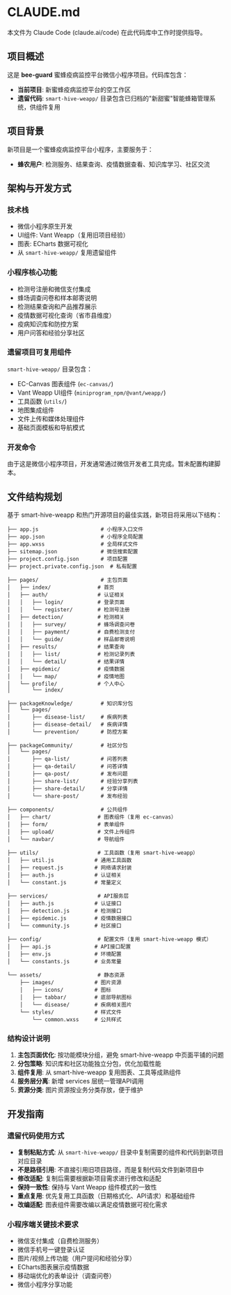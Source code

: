 # CLAUDE.md

本文件为 Claude Code (claude.ai/code) 在此代码库中工作时提供指导。

## 项目概述

这是 **bee-guard** 蜜蜂疫病监控平台微信小程序项目。代码库包含：

- **当前项目**: 新蜜蜂疫病监控平台的空工作区
- **遗留代码**: `smart-hive-weapp/` 目录包含已归档的"新甜蜜"智能蜂箱管理系统，供组件复用

## 项目背景

新项目是一个蜜蜂疫病监控平台小程序，主要服务于：
- **蜂农用户**: 检测服务、结果查询、疫情数据查看、知识库学习、社区交流

## 架构与开发方式

### 技术栈
- 微信小程序原生开发
- UI组件: Vant Weapp（复用旧项目经验）
- 图表: ECharts 数据可视化
- 从 `smart-hive-weapp/` 复用遗留组件

### 小程序核心功能
- 检测号注册和微信支付集成
- 蜂场调查问卷和样本邮寄说明
- 检测结果查询和产品推荐展示
- 疫情数据可视化查询（省市县维度）
- 疫病知识库和防控方案
- 用户问答和经验分享社区

### 遗留项目可复用组件
`smart-hive-weapp/` 目录包含：
- EC-Canvas 图表组件 (`ec-canvas/`)
- Vant Weapp UI组件 (`miniprogram_npm/@vant/weapp/`)
- 工具函数 (`utils/`)
- 地图集成组件
- 文件上传和媒体处理组件
- 基础页面模板和导航模式

### 开发命令
由于这是微信小程序项目，开发通常通过微信开发者工具完成。暂未配置构建脚本。

## 文件结构规划

基于 smart-hive-weapp 和热门开源项目的最佳实践，新项目将采用以下结构：

```
├── app.js                    # 小程序入口文件
├── app.json                  # 小程序全局配置
├── app.wxss                  # 全局样式文件
├── sitemap.json              # 微信搜索配置
├── project.config.json       # 项目配置
├── project.private.config.json  # 私有配置

├── pages/                    # 主包页面
│   ├── index/               # 首页
│   ├── auth/                # 认证相关
│   │   ├── login/           # 登录页面
│   │   └── register/        # 检测号注册
│   ├── detection/           # 检测相关
│   │   ├── survey/          # 蜂场调查问卷
│   │   ├── payment/         # 自费检测支付
│   │   └── guide/           # 样品邮寄说明
│   ├── results/             # 结果查询
│   │   ├── list/            # 检测记录列表
│   │   └── detail/          # 结果详情
│   ├── epidemic/            # 疫情数据
│   │   └── map/             # 疫情地图
│   └── profile/             # 个人中心
│       └── index/

├── packageKnowledge/         # 知识库分包
│   └── pages/
│       ├── disease-list/     # 疾病列表
│       ├── disease-detail/   # 疾病详情
│       └── prevention/       # 防控方案

├── packageCommunity/         # 社区分包
│   └── pages/
│       ├── qa-list/          # 问答列表
│       ├── qa-detail/        # 问答详情
│       ├── qa-post/          # 发布问题
│       ├── share-list/       # 经验分享列表
│       ├── share-detail/     # 分享详情
│       └── share-post/       # 发布经验

├── components/               # 公共组件
│   ├── chart/               # 图表组件（复用 ec-canvas）
│   ├── form/                # 表单组件
│   ├── upload/              # 文件上传组件
│   └── navbar/              # 导航组件

├── utils/                   # 工具函数（复用 smart-hive-weapp）
│   ├── util.js             # 通用工具函数
│   ├── request.js          # 网络请求封装
│   ├── auth.js             # 认证相关
│   └── constant.js         # 常量定义

├── services/                # API服务层
│   ├── auth.js             # 认证接口
│   ├── detection.js        # 检测接口
│   ├── epidemic.js         # 疫情数据接口
│   └── community.js        # 社区接口

├── config/                  # 配置文件（复用 smart-hive-weapp 模式）
│   ├── api.js              # API接口配置
│   ├── env.js              # 环境配置
│   └── constants.js        # 业务常量

└── assets/                  # 静态资源
    ├── images/             # 图片资源
    │   ├── icons/          # 图标
    │   ├── tabbar/         # 底部导航图标
    │   └── disease/        # 疾病相关图片
    └── styles/             # 样式文件
        └── common.wxss     # 公共样式
```

### 结构设计说明

1. **主包页面优化**: 按功能模块分组，避免 smart-hive-weapp 中页面平铺的问题
2. **分包策略**: 知识库和社区功能独立分包，优化加载性能
3. **组件复用**: 从 smart-hive-weapp 复用图表、工具等成熟组件
4. **服务层分离**: 新增 services 层统一管理API调用
5. **资源分类**: 图片资源按业务分类存放，便于维护

## 开发指南

### 遗留代码使用方式
- **复制粘贴方式**: 从 `smart-hive-weapp/` 目录中复制需要的组件和代码到新项目对应目录
- **不是路径引用**: 不直接引用旧项目路径，而是复制代码文件到新项目中
- **修改适配**: 复制后需要根据新项目需求进行修改和适配
- **保持一致性**: 保持与 Vant Weapp 组件模式的一致性
- **重点复用**: 优先复用工具函数（日期格式化、API请求）和基础组件
- **改编适配**: 图表组件需要改编以满足疫情数据可视化需求

### 小程序端关键技术要求
- 微信支付集成（自费检测服务）
- 微信手机号一键登录认证
- 图片/视频上传功能（用户提问和经验分享）
- ECharts图表展示疫情数据
- 移动端优化的表单设计（调查问卷）
- 微信小程序分享功能
